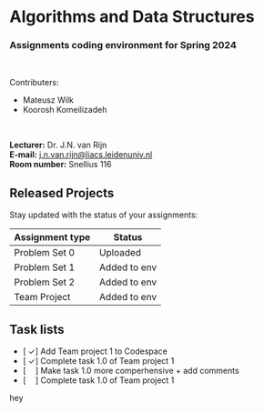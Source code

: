 # Algorithms and Data Structures
### Assignments coding environment for Spring 2024


<br>

Contributers:
- Mateusz Wilk 
- Koorosh Komeilizadeh

<br>

**Lecturer:** Dr. J.N. van Rijn  
**E-mail:** j.n.van.rijn@liacs.leidenuniv.nl  
**Room number:** Snellius 116

## Released Projects

Stay updated with the status of your assignments:

| Assignment type | Status        |
|-----------------|---------------|
| Problem Set 0   | Uploaded      |
| Problem Set 1   | Added to env  |
| Problem Set 2   | Added to env  |
| Team Project    | Added to env  |

## Task lists

- [ $\checkmark$] Add Team project 1 to Codespace
- [ $\checkmark$] Complete task 1.0 of Team project 1
- [$\quad$] Make task 1.0 more comperhensive + add comments
- [$\quad$] Complete task 1.0 of Team project 1


hey
